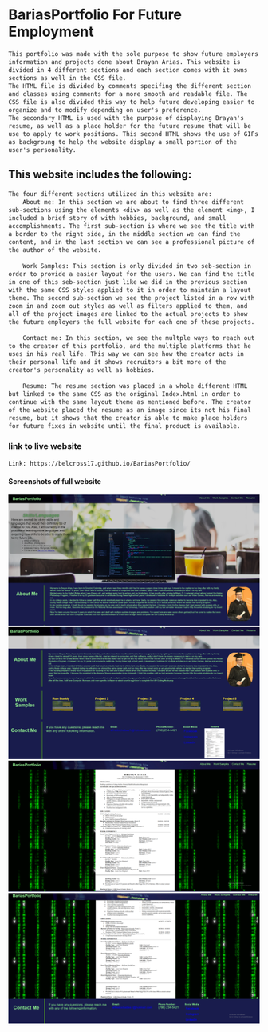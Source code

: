 # BariasPortfolio For Future Employment
    This portfolio was made with the sole purpose to show future employers information and projects done about Brayan Arias. This website is divided in 4 different sections and each section comes with it owns sections as well in the CSS file. 
    The HTML file is divided by comments specifing the different section and classes using comments for a more smooth and readable file. The CSS file is also divided this way to help future developing easier to organize and to modify depending on user's preference.
    The secondary HTML is used with the purpose of displaying Brayan's resume, as well as a place holder for the future resume that will be use to apply to work positions. This second HTML shows the use of GIFs as backgroung to help the website display a small portion of the user's personality.

## This website includes the following:
    The four different sections utilized in this website are:
        About me: In this section we are about to find three different sub-sections using the elements <div> as well as the element <img>, I included a brief story of with hobbies, background, and small accomplishments. The first sub-section is where we see the title with a border to the right side, in the middle section we can find the content, and in the last section we can see a professional picture of the author of the website.
        
        Work Samples: This section is only divided in two seb-section in order to provide a easier layout for the users. We can find the title in one of this seb-section just like we did in the previous section with the same CSS styles applied to it in order to maintain a layout theme. The second sub-section we see the project listed in a row with zoom in and zoom out styles as well as filters applied to them, and all of the project images are linked to the actual projects to show the future employers the full website for each one of these projects.
        
        Contact me: In this section, we see the multple ways to reach out to the creator of this portfolio, and the multiple platforms that he uses in his real life. This way we can see how the creator acts in their personal life and it shows recruitors a bit more of the creator's personality as well as hobbies.
        
        Resume: The resume section was placed in a whole different HTML but linked to the same CSS as the original Index.html in order to continue with the same layout theme as mentioned before. The creator of the website placed the resume as an image since its not his final resume, but it shows that the creator is able to make place holders for future fixes in website until the final product is available.

### link to live website

    Link: https://belcross17.github.io/BariasPortfolio/

#### Screenshots of full website

![screenshot](./assets/images/Screenshot%20(16).png)
![screenshot](./assets/images/Screenshot%20(17).png)
![screenshot](./assets/images/Screenshot%20(18).png)
![screenshot](./assets/images/Screenshot%20(19).png)